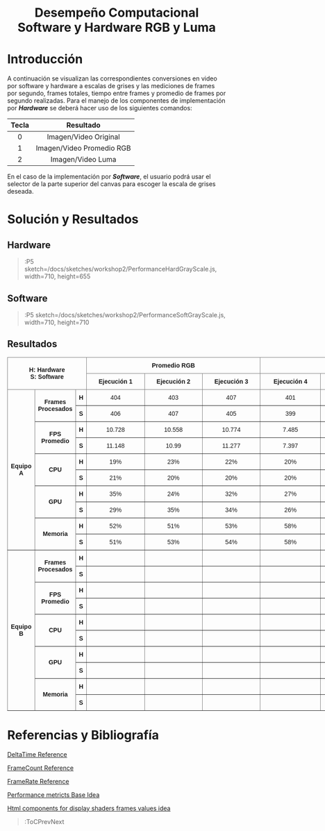 
<h1 align="center">Desempe&ntilde;o Computacional Software y Hardware RGB y Luma</h1>

# Introducci&oacute;n

A continuaci&oacute;n se visualizan las correspondientes conversiones en video por software y hardware a escalas de grises y las mediciones de frames por segundo, frames totales, tiempo entre frames y promedio de frames por segundo realizadas. Para el manejo de los componentes de implementaci&oacute;n por ***Hardware*** se deber&aacute; hacer uso de los siguientes comandos:

| Tecla |         Resultado         |
|:-----:|:-------------------------:|
|   0   |   Imagen/Video Original   |
|   1   | Imagen/Video Promedio RGB |
|   2   |     Imagen/Video Luma     |


En el caso de la implementaci&oacute;n por ***Software***, el usuario podr&aacute; usar el selector de la parte superior del canvas para escoger la escala de grises deseada.

# Soluci&oacute;n y Resultados

## Hardware
 > :P5 sketch=/docs/sketches/workshop2/PerformanceHardGrayScale.js, width=710, height=655

## Software

 > :P5 sketch=/docs/sketches/workshop2/PerformanceSoftGrayScale.js, width=710, height=710

## Resultados


<style type="text/css">
.tg  {border-collapse:collapse;border-spacing:0;margin:0px auto;}
.tg td{border-color:black;border-style:solid;border-width:1px;font-family:Arial, sans-serif;font-size:14px;
  overflow:hidden;padding:10px 5px;word-break:normal;}
.tg th{border-color:black;border-style:solid;border-width:1px;font-family:Arial, sans-serif;font-size:14px;
  font-weight:normal;overflow:hidden;padding:10px 5px;word-break:normal;}
.tg .tg-9wq8{border-color:inherit;text-align:center;vertical-align:middle}
.tg .tg-wa1i{font-weight:bold;text-align:center;vertical-align:middle}
.tg .tg-uzvj{border-color:inherit;font-weight:bold;text-align:center;vertical-align:middle}
.tg .tg-yla0{font-weight:bold;text-align:left;vertical-align:middle}
.tg-sort-header::-moz-selection{background:0 0}
.tg-sort-header::selection{background:0 0}.tg-sort-header{cursor:pointer}
.tg-sort-header:after{content:'';float:right;margin-top:7px;border-width:0 5px 5px;border-style:solid;
  border-color:#404040 transparent;visibility:hidden}
.tg-sort-header:hover:after{visibility:visible}
.tg-sort-asc:after,.tg-sort-asc:hover:after,.tg-sort-desc:after{visibility:visible;opacity:.4}
.tg-sort-desc:after{border-bottom:none;border-width:5px 5px 0}</style>
<table id="tg-nIaD6" class="tg" style="undefined;table-layout: fixed; width: 1069px">
<colgroup>
<col style="width: 63px">
<col style="width: 94px">
<col style="width: 25px">
<col style="width: 134px">
<col style="width: 133px">
<col style="width: 134px">
<col style="width: 139px">
<col style="width: 135px">
<col style="width: 135px">
<col style="width: 77px">
</colgroup>
<thead>
  <tr>
    <th class="tg-uzvj" colspan="3" rowspan="2">H: Hardware<br>S: Software</th>
    <th class="tg-uzvj" colspan="3">Promedio RGB</th>
    <th class="tg-uzvj" colspan="3">Luma</th>
    <th class="tg-wa1i" rowspan="2">Total/ Promedio</th>
  </tr>
  <tr>
    <td class="tg-uzvj">Ejecuci&oacute;n 1</td>
    <td class="tg-uzvj">Ejecuci&oacute;n 2</td>
    <td class="tg-uzvj">Ejecuci&oacute;n 3</td>
    <td class="tg-uzvj">Ejecuci&oacute;n 4</td>
    <td class="tg-uzvj">Ejecuci&oacute;n 5</td>
    <td class="tg-uzvj">Ejecuci&oacute;n 6</td>
  </tr>
</thead>
<tbody>
  <tr>
    <td class="tg-uzvj" rowspan="10">Equipo A</td>
    <td class="tg-uzvj" rowspan="2">Frames Procesados</td>
    <td class="tg-uzvj">H</td>
    <td class="tg-9wq8">404</td>
    <td class="tg-9wq8">403</td>
    <td class="tg-9wq8">407</td>
    <td class="tg-9wq8">401</td>
    <td class="tg-9wq8">400</td>
    <td class="tg-9wq8">401</td>
    <td class="tg-yla0">2416/403</td>
  </tr>
  <tr>
    <td class="tg-uzvj">S</td>
    <td class="tg-9wq8">406</td>
    <td class="tg-9wq8">407</td>
    <td class="tg-9wq8">405</td>
    <td class="tg-9wq8">399</td>
    <td class="tg-9wq8">401</td>
    <td class="tg-9wq8">405</td>
    <td class="tg-yla0">2423/404</td>
  </tr>
  <tr>
    <td class="tg-uzvj" rowspan="2">FPS Promedio</td>
    <td class="tg-uzvj">H</td>
    <td class="tg-9wq8">10.728</td>
    <td class="tg-9wq8">10.558</td>
    <td class="tg-9wq8">10.774</td>
    <td class="tg-9wq8">7.485</td>
    <td class="tg-9wq8">7.301</td>
    <td class="tg-9wq8">7.367</td>
    <td class="tg-yla0">9.0355</td>
  </tr>
  <tr>
    <td class="tg-uzvj">S</td>
    <td class="tg-9wq8">11.148</td>
    <td class="tg-9wq8">10.99</td>
    <td class="tg-9wq8">11.277</td>
    <td class="tg-9wq8">7.397</td>
    <td class="tg-9wq8">8.37</td>
    <td class="tg-9wq8">7.468</td>
    <td class="tg-yla0">9.442</td>
  </tr>
  <tr>
    <td class="tg-uzvj" rowspan="2">CPU</td>
    <td class="tg-uzvj">H</td>
    <td class="tg-9wq8">19%</td>
    <td class="tg-9wq8">23%</td>
    <td class="tg-9wq8">22%</td>
    <td class="tg-9wq8">20%</td>
    <td class="tg-9wq8">19%</td>
    <td class="tg-9wq8">28%</td>
    <td class="tg-yla0">22%</td>
  </tr>
  <tr>
    <td class="tg-uzvj">S</td>
    <td class="tg-9wq8">21%</td>
    <td class="tg-9wq8">20%</td>
    <td class="tg-9wq8">20%</td>
    <td class="tg-9wq8">20%</td>
    <td class="tg-9wq8">59%</td>
    <td class="tg-9wq8">24%</td>
    <td class="tg-yla0">27%</td>
  </tr>
  <tr>
    <td class="tg-uzvj" rowspan="2">GPU</td>
    <td class="tg-uzvj">H</td>
    <td class="tg-9wq8">35%</td>
    <td class="tg-9wq8">24%</td>
    <td class="tg-9wq8">32%</td>
    <td class="tg-9wq8">27%</td>
    <td class="tg-9wq8">27%</td>
    <td class="tg-9wq8">30%</td>
    <td class="tg-yla0">29%</td>
  </tr>
  <tr>
    <td class="tg-uzvj">S</td>
    <td class="tg-9wq8">29%</td>
    <td class="tg-9wq8">35%</td>
    <td class="tg-9wq8">34%</td>
    <td class="tg-9wq8">26%</td>
    <td class="tg-9wq8">30%</td>
    <td class="tg-9wq8">27%</td>
    <td class="tg-yla0">30%</td>
  </tr>
  <tr>
    <td class="tg-uzvj" rowspan="2">Memoria</td>
    <td class="tg-uzvj">H</td>
    <td class="tg-9wq8">52%</td>
    <td class="tg-9wq8">51%</td>
    <td class="tg-9wq8">53%</td>
    <td class="tg-9wq8">58%</td>
    <td class="tg-9wq8">59%</td>
    <td class="tg-9wq8">61%</td>
    <td class="tg-yla0">56%</td>
  </tr>
  <tr>
    <td class="tg-uzvj">S</td>
    <td class="tg-9wq8">51%</td>
    <td class="tg-9wq8">53%</td>
    <td class="tg-9wq8">54%</td>
    <td class="tg-9wq8">58%</td>
    <td class="tg-9wq8">64%</td>
    <td class="tg-9wq8">64%</td>
    <td class="tg-yla0">57%</td>
  </tr>
  <tr>
    <td class="tg-uzvj" rowspan="10">Equipo B</td>
    <td class="tg-uzvj" rowspan="2">Frames Procesados</td>
    <td class="tg-uzvj">H</td>
    <td class="tg-9wq8"></td>
    <td class="tg-9wq8"></td>
    <td class="tg-9wq8"></td>
    <td class="tg-9wq8"></td>
    <td class="tg-9wq8"></td>
    <td class="tg-9wq8"></td>
    <td class="tg-yla0"></td>
  </tr>
  <tr>
    <td class="tg-uzvj">S</td>
    <td class="tg-9wq8"></td>
    <td class="tg-9wq8"></td>
    <td class="tg-9wq8"></td>
    <td class="tg-9wq8"></td>
    <td class="tg-9wq8"></td>
    <td class="tg-9wq8"></td>
    <td class="tg-yla0"></td>
  </tr>
  <tr>
    <td class="tg-uzvj" rowspan="2">FPS Promedio</td>
    <td class="tg-uzvj">H</td>
    <td class="tg-9wq8"></td>
    <td class="tg-9wq8"></td>
    <td class="tg-9wq8"></td>
    <td class="tg-9wq8"></td>
    <td class="tg-9wq8"></td>
    <td class="tg-9wq8"></td>
    <td class="tg-yla0"></td>
  </tr>
  <tr>
    <td class="tg-uzvj">S</td>
    <td class="tg-9wq8"></td>
    <td class="tg-9wq8"></td>
    <td class="tg-9wq8"></td>
    <td class="tg-9wq8"></td>
    <td class="tg-9wq8"></td>
    <td class="tg-9wq8"></td>
    <td class="tg-yla0"></td>
  </tr>
  <tr>
    <td class="tg-uzvj" rowspan="2">CPU</td>
    <td class="tg-uzvj">H</td>
    <td class="tg-9wq8"></td>
    <td class="tg-9wq8"></td>
    <td class="tg-9wq8"></td>
    <td class="tg-9wq8"></td>
    <td class="tg-9wq8"></td>
    <td class="tg-9wq8"></td>
    <td class="tg-yla0"></td>
  </tr>
  <tr>
    <td class="tg-uzvj">S</td>
    <td class="tg-9wq8"></td>
    <td class="tg-9wq8"></td>
    <td class="tg-9wq8"></td>
    <td class="tg-9wq8"></td>
    <td class="tg-9wq8"></td>
    <td class="tg-9wq8"></td>
    <td class="tg-yla0"></td>
  </tr>
  <tr>
    <td class="tg-uzvj" rowspan="2">GPU</td>
    <td class="tg-uzvj">H</td>
    <td class="tg-9wq8"></td>
    <td class="tg-9wq8"></td>
    <td class="tg-9wq8"></td>
    <td class="tg-9wq8"></td>
    <td class="tg-9wq8"></td>
    <td class="tg-9wq8"></td>
    <td class="tg-yla0"></td>
  </tr>
  <tr>
    <td class="tg-uzvj">S</td>
    <td class="tg-9wq8"></td>
    <td class="tg-9wq8"></td>
    <td class="tg-9wq8"></td>
    <td class="tg-9wq8"></td>
    <td class="tg-9wq8"></td>
    <td class="tg-9wq8"></td>
    <td class="tg-yla0"></td>
  </tr>
  <tr>
    <td class="tg-uzvj" rowspan="2">Memoria</td>
    <td class="tg-uzvj">H</td>
    <td class="tg-9wq8"></td>
    <td class="tg-9wq8"></td>
    <td class="tg-9wq8"></td>
    <td class="tg-9wq8"></td>
    <td class="tg-9wq8"></td>
    <td class="tg-9wq8"></td>
    <td class="tg-yla0"></td>
  </tr>
  <tr>
    <td class="tg-uzvj">S</td>
    <td class="tg-9wq8"></td>
    <td class="tg-9wq8"></td>
    <td class="tg-9wq8"></td>
    <td class="tg-9wq8"></td>
    <td class="tg-9wq8"></td>
    <td class="tg-9wq8"></td>
    <td class="tg-yla0"></td>
  </tr>
</tbody>
</table>
<script charset="utf-8">var TGSort=window.TGSort||function(n){"use strict";function r(n){return n?n.length:0}function t(n,t,e,o=0){for(e=r(n);o<e;++o)t(n[o],o)}function e(n){return n.split("").reverse().join("")}function o(n){var e=n[0];return t(n,function(n){for(;!n.startsWith(e);)e=e.substring(0,r(e)-1)}),r(e)}function u(n,r,e=[]){return t(n,function(n){r(n)&&e.push(n)}),e}var a=parseFloat;function i(n,r){return function(t){var e="";return t.replace(n,function(n,t,o){return e=t.replace(r,"")+"."+(o||"").substring(1)}),a(e)}}var s=i(/^(?:\s*)([+-]?(?:\d+)(?:,\d{3})*)(\.\d*)?$/g,/,/g),c=i(/^(?:\s*)([+-]?(?:\d+)(?:\.\d{3})*)(,\d*)?$/g,/\./g);function f(n){var t=a(n);return!isNaN(t)&&r(""+t)+1>=r(n)?t:NaN}function d(n){var e=[],o=n;return t([f,s,c],function(u){var a=[],i=[];t(n,function(n,r){r=u(n),a.push(r),r||i.push(n)}),r(i)<r(o)&&(o=i,e=a)}),r(u(o,function(n){return n==o[0]}))==r(o)?e:[]}function v(n){if("TABLE"==n.nodeName){for(var a=function(r){var e,o,u=[],a=[];return function n(r,e){e(r),t(r.childNodes,function(r){n(r,e)})}(n,function(n){"TR"==(o=n.nodeName)?(e=[],u.push(e),a.push(n)):"TD"!=o&&"TH"!=o||e.push(n)}),[u,a]}(),i=a[0],s=a[1],c=r(i),f=c>1&&r(i[0])<r(i[1])?1:0,v=f+1,p=i[f],h=r(p),l=[],g=[],N=[],m=v;m<c;++m){for(var T=0;T<h;++T){r(g)<h&&g.push([]);var C=i[m][T],L=C.textContent||C.innerText||"";g[T].push(L.trim())}N.push(m-v)}t(p,function(n,t){l[t]=0;var a=n.classList;a.add("tg-sort-header"),n.addEventListener("click",function(){var n=l[t];!function(){for(var n=0;n<h;++n){var r=p[n].classList;r.remove("tg-sort-asc"),r.remove("tg-sort-desc"),l[n]=0}}(),(n=1==n?-1:+!n)&&a.add(n>0?"tg-sort-asc":"tg-sort-desc"),l[t]=n;var i,f=g[t],m=function(r,t){return n*f[r].localeCompare(f[t])||n*(r-t)},T=function(n){var t=d(n);if(!r(t)){var u=o(n),a=o(n.map(e));t=d(n.map(function(n){return n.substring(u,r(n)-a)}))}return t}(f);(r(T)||r(T=r(u(i=f.map(Date.parse),isNaN))?[]:i))&&(m=function(r,t){var e=T[r],o=T[t],u=isNaN(e),a=isNaN(o);return u&&a?0:u?-n:a?n:e>o?n:e<o?-n:n*(r-t)});var C,L=N.slice();L.sort(m);for(var E=v;E<c;++E)(C=s[E].parentNode).removeChild(s[E]);for(E=v;E<c;++E)C.appendChild(s[v+L[E-v]])})})}}n.addEventListener("DOMContentLoaded",function(){for(var t=n.getElementsByClassName("tg"),e=0;e<r(t);++e)try{v(t[e])}catch(n){}})}(document)</script>




# Referencias y Bibliograf&iacute;a

[DeltaTime Reference](https://p5js.org/es/reference/#/p5/deltaTime)

[FrameCount Reference](https://p5js.org/es/reference/#/p5/frameCount)

[FrameRate Reference ](https://p5js.org/es/reference/#/p5/frameRate)

[Performance metricts Base Idea](https://sfdelgadop.github.io/computacion-visual/video-1/)

[Html components for display shaders frames values idea](https://github.com/nicrodriguezval/vc/blob/main/docs/sketches/hardware/asciimosaic/w2_asciivideo.js)


> :ToCPrevNext